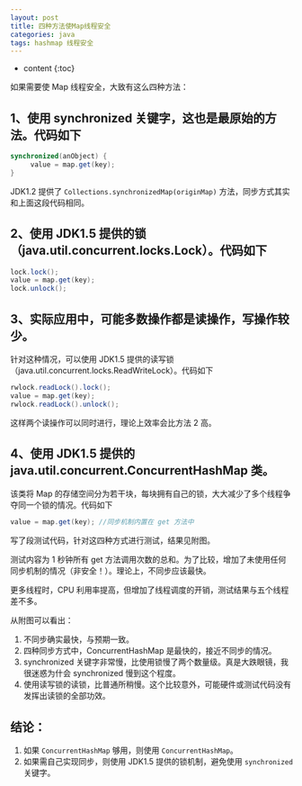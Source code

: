 ```yaml
---
layout: post
title: 四种方法使Map线程安全
categories: java
tags: hashmap 线程安全
---
```


* content
{:toc}

如果需要使 Map 线程安全，大致有这么四种方法： 

## 1、使用 synchronized 关键字，这也是最原始的方法。代码如下 

```java
synchronized(anObject) {   
     value = map.get(key);   
}
```

JDK1.2 提供了 `Collections.synchronizedMap(originMap)` 方法，同步方式其实和上面这段代码相同。 



## 2、使用 JDK1.5 提供的锁（java.util.concurrent.locks.Lock）。代码如下 

```java
lock.lock();   
value = map.get(key);   
lock.unlock(); 
```

## 3、实际应用中，可能多数操作都是读操作，写操作较少。

针对这种情况，可以使用 JDK1.5 提供的读写锁（java.util.concurrent.locks.ReadWriteLock）。代码如下 

```java
rwlock.readLock().lock();   
value = map.get(key);   
rwlock.readLock().unlock(); 
``` 

这样两个读操作可以同时进行，理论上效率会比方法 2 高。 

## 4、使用 JDK1.5 提供的 java.util.concurrent.ConcurrentHashMap 类。

该类将 Map 的存储空间分为若干块，每块拥有自己的锁，大大减少了多个线程争夺同一个锁的情况。代码如下 

```java
value = map.get(key); //同步机制内置在 get 方法中  
```

写了段测试代码，针对这四种方式进行测试，结果见附图。

测试内容为 1 秒钟所有 get 方法调用次数的总和。为了比较，增加了未使用任何同步机制的情况（非安全！）。理论上，不同步应该最快。 

更多线程时，CPU 利用率提高，但增加了线程调度的开销，测试结果与五个线程差不多。 

从附图可以看出： 

1. 不同步确实最快，与预期一致。 
2. 四种同步方式中，ConcurrentHashMap 是最快的，接近不同步的情况。 
3. synchronized 关键字非常慢，比使用锁慢了两个数量级。真是大跌眼镜，我很迷惑为什会 synchronized 慢到这个程度。 
4. 使用读写锁的读锁，比普通所稍慢。这个比较意外，可能硬件或测试代码没有发挥出读锁的全部功效。 

## 结论： 

1. 如果 `ConcurrentHashMap` 够用，则使用 `ConcurrentHashMap`。 
2. 如果需自己实现同步，则使用 JDK1.5 提供的锁机制，避免使用 `synchronized` 关键字。